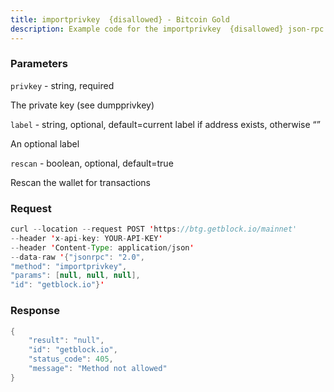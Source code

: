 ```yaml
---
title: importprivkey  {disallowed} - Bitcoin Gold
description: Example code for the importprivkey  {disallowed} json-rpc method. Сomplete guide on how to use importprivkey  {disallowed} json-rpc in GetBlock.io Web3 documentation.
---
```


### Parameters


`privkey` - string, required

The private key (see dumpprivkey)

`label` - string, optional, default=current label if address exists,
otherwise “”

An optional label

`rescan` - boolean, optional, default=true

Rescan the wallet for transactions

### Request

``` java
curl --location --request POST 'https://btg.getblock.io/mainnet' 
--header 'x-api-key: YOUR-API-KEY' 
--header 'Content-Type: application/json' 
--data-raw '{"jsonrpc": "2.0",
"method": "importprivkey",
"params": [null, null, null],
"id": "getblock.io"}'
```

###  Response

``` java
{
    "result": "null",
    "id": "getblock.io",
    "status_code": 405,
    "message": "Method not allowed"
}
```

